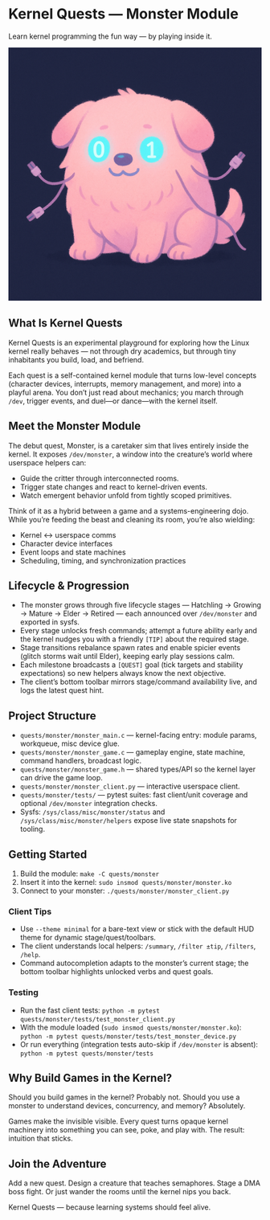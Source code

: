 # Kernel Quests — Monster Module
Learn kernel programming the fun way — by playing inside it.

![Monster Overview](docs/images/monster-overview.png)

## What Is Kernel Quests
Kernel Quests is an experimental playground for exploring how the Linux kernel really behaves — not through dry academics, but through tiny inhabitants you build, load, and befriend.

Each quest is a self-contained kernel module that turns low-level concepts (character devices, interrupts, memory management, and more) into a playful arena. You don’t just read about mechanics; you march through `/dev`, trigger events, and duel—or dance—with the kernel itself.

## Meet the Monster Module
The debut quest, Monster, is a caretaker sim that lives entirely inside the kernel. It exposes `/dev/monster`, a window into the creature’s world where userspace helpers can:
- Guide the critter through interconnected rooms.
- Trigger state changes and react to kernel-driven events.
- Watch emergent behavior unfold from tightly scoped primitives.

Think of it as a hybrid between a game and a systems-engineering dojo. While you’re feeding the beast and cleaning its room, you’re also wielding:
- Kernel ↔ userspace comms
- Character device interfaces
- Event loops and state machines
- Scheduling, timing, and synchronization practices

## Lifecycle & Progression
- The monster grows through five lifecycle stages — Hatchling → Growing → Mature → Elder → Retired — each announced over `/dev/monster` and exported in sysfs.
- Every stage unlocks fresh commands; attempt a future ability early and the kernel nudges you with a friendly `[TIP]` about the required stage.
- Stage transitions rebalance spawn rates and enable spicier events (glitch storms wait until Elder), keeping early play sessions calm.
- Each milestone broadcasts a `[QUEST]` goal (tick targets and stability expectations) so new helpers always know the next objective.
- The client’s bottom toolbar mirrors stage/command availability live, and logs the latest quest hint.

## Project Structure
- `quests/monster/monster_main.c` — kernel-facing entry: module params, workqueue, misc device glue.
- `quests/monster/monster_game.c` — gameplay engine, state machine, command handlers, broadcast logic.
- `quests/monster/monster_game.h` — shared types/API so the kernel layer can drive the game loop.
- `quests/monster/monster_client.py` — interactive userspace client.
- `quests/monster/tests/` — pytest suites: fast client/unit coverage and optional `/dev/monster` integration checks.
- Sysfs: `/sys/class/misc/monster/status` and `/sys/class/misc/monster/helpers` expose live state snapshots for tooling.

## Getting Started
1. Build the module: `make -C quests/monster`
2. Insert it into the kernel: `sudo insmod quests/monster/monster.ko`
3. Connect to your monster: `./quests/monster/monster_client.py`

### Client Tips
- Use `--theme minimal` for a bare-text view or stick with the default HUD theme for dynamic stage/quest/toolbars.
- The client understands local helpers: `/summary`, `/filter ±tip`, `/filters`, `/help`.
- Command autocompletion adapts to the monster’s current stage; the bottom toolbar highlights unlocked verbs and quest goals.

### Testing
- Run the fast client tests: `python -m pytest quests/monster/tests/test_monster_client.py`
- With the module loaded (`sudo insmod quests/monster/monster.ko`): `python -m pytest quests/monster/tests/test_monster_device.py`
- Or run everything (integration tests auto-skip if `/dev/monster` is absent): `python -m pytest quests/monster/tests`

## Why Build Games in the Kernel?
Should you build games in the kernel? Probably not.
Should you use a monster to understand devices, concurrency, and memory? Absolutely.

Games make the invisible visible. Every quest turns opaque kernel machinery into something you can see, poke, and play with. The result: intuition that sticks.

## Join the Adventure
Add a new quest. Design a creature that teaches semaphores. Stage a DMA boss fight. Or just wander the rooms until the kernel nips you back.

Kernel Quests — because learning systems should feel alive.
